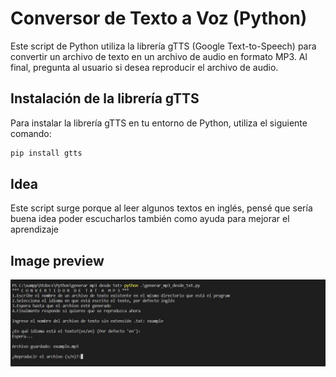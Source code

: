 # Conversor de Texto a Voz (Python)
Este script de Python utiliza la librería gTTS (Google Text-to-Speech) para convertir un archivo de texto en un archivo de audio en formato MP3. Al final, pregunta al usuario si desea reproducir el archivo de audio.

## Instalación de la librería gTTS
Para instalar la librería gTTS en tu entorno de Python, utiliza el siguiente comando:

```bash
pip install gtts
```

## Idea
Este script surge porque al leer algunos textos en inglés, pensé que sería buena idea poder escucharlos también como ayuda para mejorar el aprendizaje

## Image preview
![Preview](https://raw.githubusercontent.com/isromar/Python/main/generar%20mp3%20desde%20txt/preview.JPG)